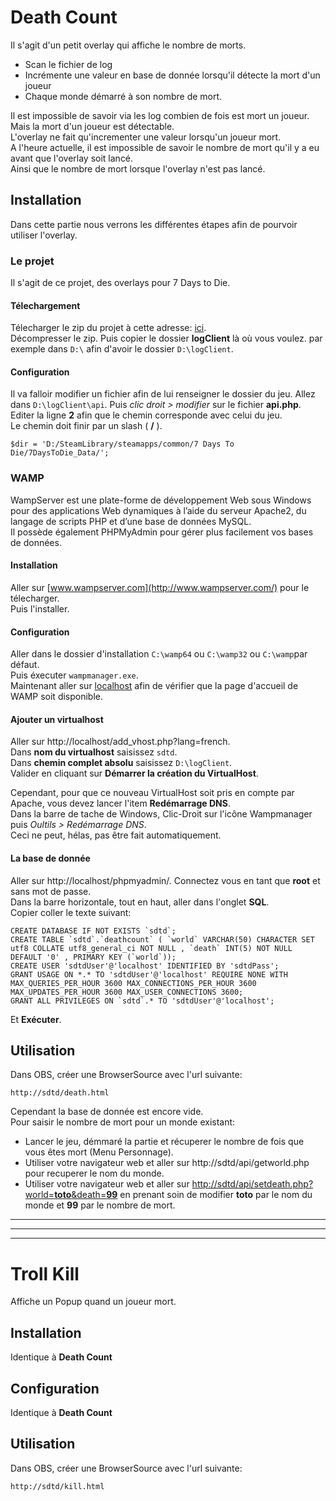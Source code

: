 # Death Count
Il s'agit d'un petit overlay qui affiche le nombre de morts.  
* Scan le fichier de log
* Incrémente une valeur en base de donnée lorsqu'il détecte la mort d'un joueur
* Chaque monde démarré à son nombre de mort.

Il est impossible de savoir via les log combien de fois est mort un joueur. Mais la mort d'un joueur est détectable.  
L'overlay ne fait qu'incrementer une valeur lorsqu'un joueur mort.  
A l'heure actuelle, il est impossible de savoir le nombre de mort qu'il y a eu avant que l'overlay soit lancé.  
Ainsi que le nombre de mort lorsque l'overlay n'est pas lancé.  

## Installation
Dans cette partie nous verrons les différentes étapes afin de pourvoir utiliser l'overlay.  

### Le projet
Il s'agit de ce projet, des overlays pour 7 Days to Die.
#### Télechargement
Télecharger le zip du projet à cette adresse: [ici](https://github.com/artnod78/obs/archive/master.zip).  
Décompresser le zip. Puis copier le dossier **logClient** là où vous voulez. par exemple dans `D:\` afin d'avoir le dossier `D:\logClient`.  
#### Configuration
Il va falloir modifier un fichier afin de lui renseigner le dossier du jeu.
Allez dans `D:\logClient\api`. Puis *clic droit > modifier* sur le fichier **api.php**.  
Editer la ligne **2** afin que le chemin corresponde avec celui du jeu.  
Le chemin doit finir par un slash ( **/** ).  

`$dir = 'D:/SteamLibrary/steamapps/common/7 Days To Die/7DaysToDie_Data/';` 

### WAMP
WampServer est une plate-forme de développement Web sous Windows pour des applications Web dynamiques à l’aide du serveur Apache2, du langage de scripts PHP et d’une base de données MySQL.  
Il possède également PHPMyAdmin pour gérer plus facilement vos bases de données.  
#### Installation
Aller sur [www.wampserver.com](http://www.wampserver.com/) pour le télecharger.  
Puis l'installer.  
#### Configuration
Aller dans le dossier d'installation `C:\wamp64` ou `C:\wamp32` ou `C:\wamp`par défaut.  
Puis éxecuter `wampmanager.exe`.  
Maintenant aller sur [localhost](http://localhost) afin de vérifier que la page d'accueil de WAMP soit disponible.  
#### Ajouter un virtualhost
Aller sur http://localhost/add_vhost.php?lang=french.  
Dans **nom du virtualhost** saisissez `sdtd`.  
Dans **chemin complet absolu** saisissez `D:\logClient`.  
Valider en cliquant sur **Démarrer la création du VirtualHost**.  

Cependant, pour que ce nouveau VirtualHost soit pris en compte par Apache, vous devez lancer l'item **Redémarrage DNS**.  
Dans la barre de tache de Windows, Clic-Droit sur l'icône Wampmanager puis *Oultils > Redémarrage DNS*.  
Ceci ne peut, hélas, pas être fait automatiquement.  
#### La base de donnée
Aller sur http://localhost/phpmyadmin/. Connectez vous en tant que **root** et sans mot de passe.  
Dans la barre horizontale, tout en haut, aller dans l'onglet **SQL**.  
Copier coller le texte suivant:  
```
CREATE DATABASE IF NOT EXISTS `sdtd`;
CREATE TABLE `sdtd`.`deathcount` ( `world` VARCHAR(50) CHARACTER SET utf8 COLLATE utf8_general_ci NOT NULL , `death` INT(5) NOT NULL DEFAULT '0' , PRIMARY KEY (`world`));
CREATE USER 'sdtdUser'@'localhost' IDENTIFIED BY 'sdtdPass';
GRANT USAGE ON *.* TO 'sdtdUser'@'localhost' REQUIRE NONE WITH MAX_QUERIES_PER_HOUR 3600 MAX_CONNECTIONS_PER_HOUR 3600 MAX_UPDATES_PER_HOUR 3600 MAX_USER_CONNECTIONS 3600;
GRANT ALL PRIVILEGES ON `sdtd`.* TO 'sdtdUser'@'localhost';

```
Et **Exécuter**.  

## Utilisation
Dans OBS, créer une BrowserSource avec l'url suivante:  

`http://sdtd/death.html`

Cependant la base de donnée est encore vide.  
Pour saisir le nombre de mort pour un monde existant:
* Lancer le jeu, démmaré la partie et récuperer le nombre de fois que vous êtes mort (Menu Personnage).
* Utiliser votre navigateur web et aller sur http://sdtd/api/getworld.php pour recuperer le nom du monde.  
* Utiliser votre navigateur web et aller sur [http://sdtd/api/setdeath.php?world=**toto**&death=**99**](http://sdtd/api/setdeath.php?world=&death=) en prenant soin de modifier **toto** par le nom du monde et **99** par le nombre de mort.

*****
*****
*****
# Troll Kill
Affiche un Popup quand un joueur mort.

## Installation
Identique à **Death Count**

## Configuration
Identique à **Death Count**

## Utilisation
Dans OBS, créer une BrowserSource avec l'url suivante:  

`http://sdtd/kill.html`
